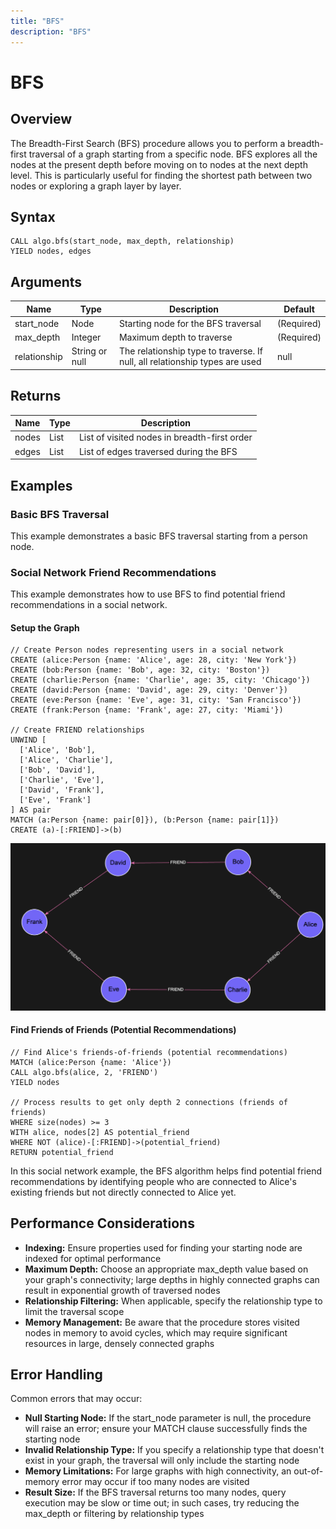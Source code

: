 ```yaml
---
title: "BFS"
description: "BFS"
---
```


# BFS

## Overview

The Breadth-First Search (BFS) procedure allows you to perform a breadth-first traversal of a graph starting from a specific node.
BFS explores all the nodes at the present depth before moving on to nodes at the next depth level.
This is particularly useful for finding the shortest path between two nodes or exploring a graph layer by layer.

## Syntax

```
CALL algo.bfs(start_node, max_depth, relationship)
YIELD nodes, edges
```

## Arguments

| Name         | Type           | Description                                                                 | Default    |
|--------------|----------------|-----------------------------------------------------------------------------|------------|
| start_node   | Node           | Starting node for the BFS traversal                                         | (Required) |
| max_depth    | Integer        | Maximum depth to traverse                                                   | (Required) |
| relationship | String or null | The relationship type to traverse. If null, all relationship types are used | null       |

## Returns

| Name  | Type | Description                                  |
|-------|------|----------------------------------------------|
| nodes | List | List of visited nodes in breadth-first order |
| edges | List | List of edges traversed during the BFS       |

## Examples

### Basic BFS Traversal

This example demonstrates a basic BFS traversal starting from a person node.


### Social Network Friend Recommendations

This example demonstrates how to use BFS to find potential friend recommendations in a social network.

#### Setup the Graph

```
// Create Person nodes representing users in a social network
CREATE (alice:Person {name: 'Alice', age: 28, city: 'New York'})
CREATE (bob:Person {name: 'Bob', age: 32, city: 'Boston'})
CREATE (charlie:Person {name: 'Charlie', age: 35, city: 'Chicago'})
CREATE (david:Person {name: 'David', age: 29, city: 'Denver'})
CREATE (eve:Person {name: 'Eve', age: 31, city: 'San Francisco'})
CREATE (frank:Person {name: 'Frank', age: 27, city: 'Miami'})

// Create FRIEND relationships
UNWIND [
  ['Alice', 'Bob'],
  ['Alice', 'Charlie'],
  ['Bob', 'David'],
  ['Charlie', 'Eve'],
  ['David', 'Frank'],
  ['Eve', 'Frank']
] AS pair
MATCH (a:Person {name: pair[0]}), (b:Person {name: pair[1]})
CREATE (a)-[:FRIEND]->(b)
```

![Graph BFS](../images/graph_bfs.png)

#### Find Friends of Friends (Potential Recommendations)

```
// Find Alice's friends-of-friends (potential recommendations)
MATCH (alice:Person {name: 'Alice'})
CALL algo.bfs(alice, 2, 'FRIEND')
YIELD nodes

// Process results to get only depth 2 connections (friends of friends)
WHERE size(nodes) >= 3
WITH alice, nodes[2] AS potential_friend
WHERE NOT (alice)-[:FRIEND]->(potential_friend)
RETURN potential_friend
```

In this social network example, the BFS algorithm helps find potential friend recommendations by identifying people who are connected to Alice's existing friends but not directly connected to Alice yet.


## Performance Considerations

- **Indexing:** Ensure properties used for finding your starting node are indexed for optimal performance
- **Maximum Depth:** Choose an appropriate max_depth value based on your graph's connectivity; large depths in highly connected graphs can result in exponential growth of traversed nodes
- **Relationship Filtering:** When applicable, specify the relationship type to limit the traversal scope
- **Memory Management:** Be aware that the procedure stores visited nodes in memory to avoid cycles, which may require significant resources in large, densely connected graphs

## Error Handling

Common errors that may occur:

- **Null Starting Node:** If the start_node parameter is null, the procedure will raise an error; ensure your MATCH clause successfully finds the starting node
- **Invalid Relationship Type:** If you specify a relationship type that doesn't exist in your graph, the traversal will only include the starting node
- **Memory Limitations:** For large graphs with high connectivity, an out-of-memory error may occur if too many nodes are visited
- **Result Size:** If the BFS traversal returns too many nodes, query execution may be slow or time out; in such cases, try reducing the max_depth or filtering by relationship types
